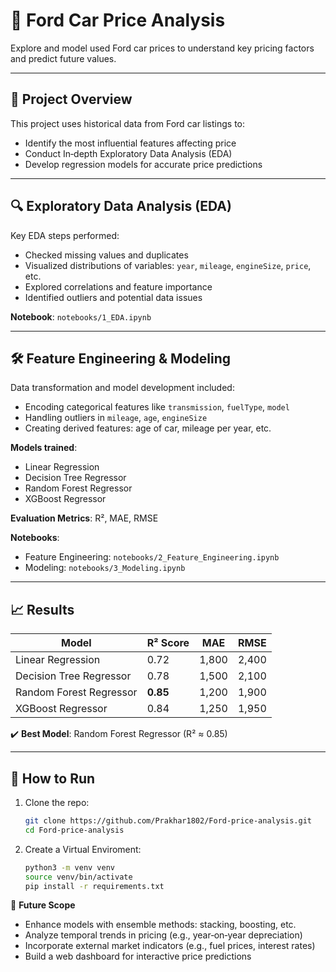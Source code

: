 # 🚗 Ford Car Price Analysis

Explore and model used Ford car prices to understand key pricing factors and predict future values.

---

## 📌 Project Overview

This project uses historical data from Ford car listings to:

- Identify the most influential features affecting price
- Conduct In‑depth Exploratory Data Analysis (EDA)
- Develop regression models for accurate price predictions


---

## 🔍 Exploratory Data Analysis (EDA)

Key EDA steps performed:

- Checked missing values and duplicates
- Visualized distributions of variables: `year`, `mileage`, `engineSize`, `price`, etc.
- Explored correlations and feature importance
- Identified outliers and potential data issues

**Notebook**: `notebooks/1_EDA.ipynb`

---

## 🛠️ Feature Engineering & Modeling

Data transformation and model development included:

- Encoding categorical features like `transmission`, `fuelType`, `model`
- Handling outliers in `mileage`, `age`, `engineSize`
- Creating derived features: age of car, mileage per year, etc.

**Models trained**:
- Linear Regression
- Decision Tree Regressor
- Random Forest Regressor
- XGBoost Regressor

**Evaluation Metrics**: R², MAE, RMSE

**Notebooks**:  
- Feature Engineering: `notebooks/2_Feature_Engineering.ipynb`  
- Modeling: `notebooks/3_Modeling.ipynb`

---

## 📈 Results

| Model                  | R² Score | MAE    | RMSE   |
|------------------------|----------|--------|--------|
| Linear Regression      | 0.72     | 1,800  | 2,400  |
| Decision Tree Regressor| 0.78     | 1,500  | 2,100  |
| Random Forest Regressor| **0.85** | 1,200  | 1,900  |
| XGBoost Regressor      | 0.84     | 1,250  | 1,950  |

✔️ **Best Model**: Random Forest Regressor (R² ≈ 0.85)

---

## 🚀 How to Run

1. Clone the repo:
   ```bash
   git clone https://github.com/Prakhar1802/Ford-price-analysis.git
   cd Ford-price-analysis
2. Create a Virtual Enviroment:
   ```bash
   python3 -m venv venv
   source venv/bin/activate
   pip install -r requirements.txt

🔮 **Future Scope**
- Enhance models with ensemble methods: stacking, boosting, etc.
- Analyze temporal trends in pricing (e.g., year‑on‑year depreciation)
- Incorporate external market indicators (e.g., fuel prices, interest rates)
- Build a web dashboard for interactive price predictions
